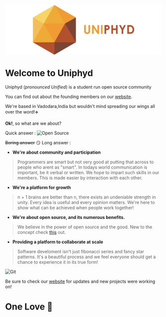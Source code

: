 ![Logo](https://github.com/uniphyd/welcome/blob/malgamves-readme-logo/Logo/Logo%20(1).png)
# Welcome to Uniphyd

Uniphyd (_pronounced Unified_) is a student run open source community 

You can find out about the founding members on our [website](https://uniphyd.github.io/).

We're based in Vadodara,India but wouldn't mind spreading our wings all over the word!:airplane:

**Ok!**, so what are we about?

Quick answer : 
![Open Source](https://memegenerator.net/img/instances/30512349/open-source.jpg)


~~Boring answer~~ :smirk: Long answer :
- **We're about community and participation**
> Programmers are smart but not very good at putting that across to people who arent as "smart". In todays world communication is important, be it verbal or written. We hope to impart such skills in our members. This is made easier by interaction with each other.


- **We're a platform for growth**
> n + 1 brains are better than n, there exists an undeniable strength in unity. Every idea is useful and every opinion matters. We're here to show what can be achieved when people work together!


- **We're about open source, and its numerous benefits.**
> We believe in the power of open source and the good. New to the concept check [this](https://opensource.com/resources/what-open-source) out.


- **Providing a platform to collaborate at scale**
> Software develoment isn't just fibonacci series and fancy star patterns. It's a beautiful process and we feel everyone should get a chance to experience it in its true form!


![Git](https://cdn-images-1.medium.com/max/1600/0*88xeS_zvU7kjNPpf.)

Be sure to check our [website](https://uniphyd.github.io/) for updates and new projects were working on!

# One Love :sparkling_heart:
